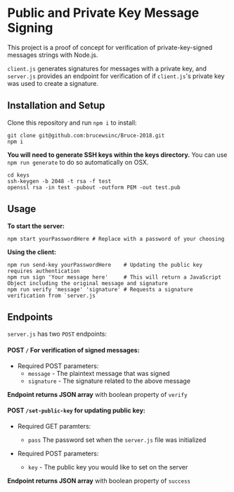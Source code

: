 # Public and Private Key Message Signing

This project is a proof of concept for verification of private-key-signed messages strings with Node.js.

`client.js` generates signatures for messages with a private key, and `server.js` provides an endpoint for verification
of if `client.js`'s private key was used to create a signature.

## Installation and Setup

Clone this repository and run `npm i` to install:

```
git clone git@github.com:brucewsinc/Bruce-2018.git
npm i
```

**You will need to generate SSH keys within the keys directory.** You can use `npm run generate` to do so automatically on OSX.

```
cd keys
ssh-keygen -b 2048 -t rsa -f test
openssl rsa -in test -pubout -outform PEM -out test.pub
```

## Usage

**To start the server:**

```
npm start yourPasswordHere # Replace with a password of your choosing
```

**Using the client:**

```
npm run send-key yourPasswordHere    # Updating the public key requires authentication
npm run sign 'Your message here'     # This will return a JavaScript Object including the original message and signature
npm run verify 'message' 'signature' # Requests a signature verification from `server.js`
```

## Endpoints

`server.js` has two `POST` endpoints:

#### **POST** `/` For verification of signed messages:

- Required POST parameters:
	- `message` - The plaintext message that was signed
	- `signature` - The signature related to the above message

**Endpoint returns JSON array** with boolean property of `verify`

#### **POST** `/set-public-key` for updating public key:

- Required GET paramters:
	- `pass` The password set when the `server.js` file was initialized

- Required POST parameters:
	- `key` - The public key you would like to set on the server

**Endpoint returns JSON array** with boolean property of `success`

